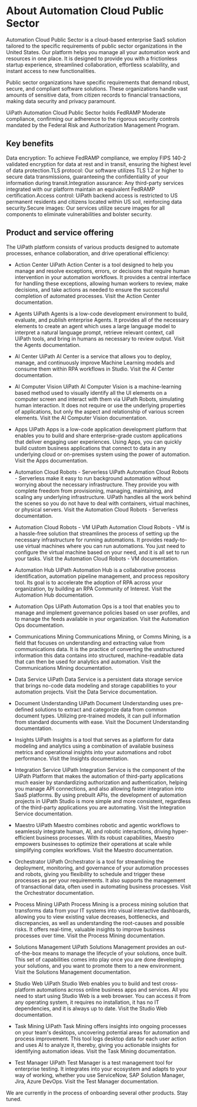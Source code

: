 ﻿# About Automation Cloud Public Sector

Automation Cloud Public Sector is a cloud-based enterprise SaaS solution tailored to the specific requirements of public sector organizations in the United States. Our platform helps you manage all your automation work and resources in one place. It is designed to provide you with a frictionless startup experience, streamlined collaboration, effortless scalability, and instant access to new functionalities.

Public sector organizations have specific requirements that demand robust, secure, and compliant software solutions. These organizations handle vast amounts of sensitive data, from citizen records to financial transactions, making data security and privacy paramount.

UiPath Automation Cloud Public Sector holds FedRAMP Moderate compliance, confirming our adherence to the rigorous security controls mandated by the Federal Risk and Authorization Management Program.

## Key benefits

Data encryption: To achieve FedRAMP compliance, we employ FIPS 140-2 validated encryption for data at rest and in transit, ensuring the highest level of data protection.TLS protocol: Our software utilizes TLS 1.2 or higher to secure data transmissions, guaranteeing the confidentiality of your information during transit.Integration assurance: Any third-party services integrated with our platform maintain an equivalent FedRAMP certification.Access control: UiPath backend access is restricted to US permanent residents and citizens located within US soil, reinforcing data security.Secure images: Our services utilize secure images for all components to eliminate vulnerabilities and bolster security.


## Product and service offering

The UiPath platform consists of various products designed to automate processes, enhance collaboration, and drive operational efficiency:

* Action Center UiPath Action Center is a tool designed to help you manage and resolve exceptions, errors, or decisions that require human intervention in your automation workflows. It provides a central interface for handling these exceptions, allowing human workers to review, make decisions, and take actions as needed to ensure the successful completion of automated processes. Visit the Action Center documentation.
* Agents UiPath Agents is a low-code development environment to build, evaluate, and publish enterprise Agents. It provides all of the necessary elements to create an agent which uses a large language model to interpret a natural language prompt, retrieve relevant context, call UiPath tools, and bring in humans as necessary to review output. Visit the Agents documentation.
* AI Center UiPath AI Center is a service that allows you to deploy, manage, and continuously improve Machine Learning models and consume them within RPA workflows in Studio. Visit the AI Center documentation.
* AI Computer Vision UiPath AI Computer Vision is a machine-learning based method used to visually identify all the UI elements on a computer screen and interact with them via UiPath Robots, simulating human interaction. It does not require or use the underlying properties of applications, but only the aspect and relationship of various screen elements. Visit the AI Computer Vision documentation.
* Apps UiPath Apps is a low-code application development platform that enables you to build and share enterprise-grade custom applications that deliver engaging user experiences. Using Apps, you can quickly build custom business applications that connect to data in any underlying cloud or on-premises system using the power of automation. Visit the Apps documentation.
* Automation Cloud Robots - Serverless UiPath Automation Cloud Robots - Serverless make it easy to run background automation without worrying about the necessary infrastructure. They provide you with complete freedom from provisioning, managing, maintaining, and scaling any underlying infrastructure. UiPath handles all the work behind the scenes so you do not have to deal with containers, virtual machines, or physical servers. Visit the Automation Cloud Robots - Serverless documentation.
* Automation Cloud Robots - VM UiPath Automation Cloud Robots - VM is a hassle-free solution that streamlines the process of setting up the necessary infrastructure for running automations. It provides ready-to-use virtual machines where you can run automations. You just need to configure the virtual machine based on your need, and it is all set to run your tasks. Visit the Automation Cloud Robots - VM documentation.
* Automation Hub UiPath Automation Hub is a collaborative process identification, automation pipeline management, and process repository tool. Its goal is to accelerate the adoption of RPA across your organization, by building an RPA Community of Interest. Visit the Automation Hub documentation.
* Automation Ops UiPath Automation Ops is a tool that enables you to manage and implement governance policies based on user profiles, and to manage the feeds available in your organization. Visit the Automation Ops documentation.
* Communications Mining Communications Mining, or Comms Mining, is a field that focuses on understanding and extracting value from communications data. It is the practice of converting the unstructured information this data contains into structured, machine-readable data that can then be used for analytics and automation. Visit the Communications Mining documentation.
* Data Service UiPath Data Service is a persistent data storage service that brings no-code data modeling and storage capabilities to your automation projects. Visit the Data Service documentation.
* Document Understanding UiPath Document Understanding uses pre-defined solutions to extract and categorize data from common document types. Utilizing pre-trained models, it can pull information from standard documents with ease. Visit the Document Understanding documentation.
* Insights UiPath Insights is a tool that serves as a platform for data modeling and analytics using a combination of available business metrics and operational insights into your automations and robot performance. Visit the Insights documentation.
* Integration Service UiPath Integration Service is the component of the UiPath Platform that makes the automation of third-party applications much easier by standardizing authorization and authentication, helping you manage API connections, and also allowing faster integration into SaaS platforms. By using prebuilt APIs, the development of automation projects in UiPath Studio is more simple and more consistent, regardless of the third-party applications you are automating. Visit the Integration Service documentation.

* Maestro UiPath Maestro combines robotic and agentic workflows to seamlessly integrate human, AI, and robotic interactions, driving hyper-efficient business processes. With its robust capabilities, Maestro empowers businesses to optimize their operations at scale while simplifying complex workflows. Visit the Maestro documentation.
* Orchestrator UiPath Orchestrator is a tool for streamlining the deployment, monitoring, and governance of your automation processes and robots, giving you flexibility to schedule and trigger these processes as per your requirements. It also supports the management of transactional data, often used in automating business processes. Visit the Orchestrator documentation.
* Process Mining UiPath Process Mining is a process mining solution that transforms data from your IT systems into visual interactive dashboards, allowing you to view existing value decreases, bottlenecks, and discrepancies, as well as understanding the root-causes and possible risks. It offers real-time, valuable insights to improve business processes over time. Visit the Process Mining documentation.
* Solutions Management UiPath Solutions Management provides an out-of-the-box means to manage the lifecycle of your solutions, once built. This set of capabilities comes into play once you are done developing your solutions, and you want to promote them to a new environment. Visit the Solutions Management documentation.
* Studio Web UiPath Studio Web enables you to build and test cross-platform automations across online business apps and services. All you need to start using Studio Web is a web browser. You can access it from any operating system, it requires no installation, it has no IT dependencies, and it is always up to date. Visit the Studio Web documentation.
* Task Mining UiPath Task Mining offers insights into ongoing processes on your team's desktops, uncovering potential areas for automation and process improvement. This tool logs desktop data for each user action and uses AI to analyze it, thereby, giving you actionable insights for identifying automation ideas. Visit the Task Mining documentation.
* Test Manager UiPath Test Manager is a test management tool for enterprise testing. It integrates into your ecosystem and adapts to your way of working, whether you use ServiceNow, SAP Solution Manager, Jira, Azure DevOps. Visit the Test Manager documentation.

We are currently in the process of onboarding several other products. Stay tuned.

